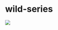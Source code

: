 # wild-series
[![](https://www.pngitem.com/pimgs/m/528-5288626_click-to-watch-video-hd-png-download.png)](https://drive.google.com/file/d/1Lnoxfk4dXeJMHfVy4sO4nLwq6Cef2bRQ/view?usp=sharing)
